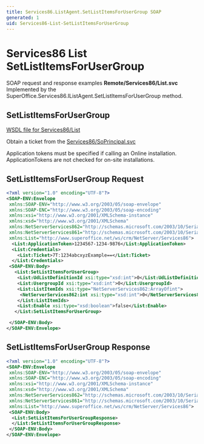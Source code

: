 ```yaml
---
title: Services86.ListAgent.SetListItemsForUserGroup SOAP
generated: 1
uid: Services86-List-SetListItemsForUserGroup
---
```


# Services86 List SetListItemsForUserGroup

SOAP request and response examples **Remote/Services86/List.svc**
Implemented by the <see cref="M:SuperOffice.Services86.IListAgent.SetListItemsForUserGroup">SuperOffice.Services86.IListAgent.SetListItemsForUserGroup</see> method.

## SetListItemsForUserGroup

[WSDL file for Services86/List](../Services86-List.md)

Obtain a ticket from the [Services86/SoPrincipal.svc](../SoPrincipal/index.md)

Application tokens must be specified if calling an Online installation. ApplicationTokens are not checked for on-site installations.

## SetListItemsForUserGroup Request

```xml
<?xml version="1.0" encoding="UTF-8"?>
<SOAP-ENV:Envelope
 xmlns:SOAP-ENV="http://www.w3.org/2003/05/soap-envelope"
 xmlns:SOAP-ENC="http://www.w3.org/2003/05/soap-encoding"
 xmlns:xsi="http://www.w3.org/2001/XMLSchema-instance"
 xmlns:xsd="http://www.w3.org/2001/XMLSchema"
 xmlns:NetServerServices862="http://schemas.microsoft.com/2003/10/Serialization/Arrays"
 xmlns:NetServerServices861="http://schemas.microsoft.com/2003/10/Serialization/"
 xmlns:List="http://www.superoffice.net/ws/crm/NetServer/Services86">
  <List:ApplicationToken>1234567-1234-9876</List:ApplicationToken>
  <List:Credentials>
    <List:Ticket>7T:1234abcxyzExample==</List:Ticket>
  </List:Credentials>
 <SOAP-ENV:Body>
   <List:SetListItemsForUserGroup>
    <List:UdListDefinitionId xsi:type="xsd:int">0</List:UdListDefinitionId>
    <List:UsergroupId xsi:type="xsd:int">0</List:UsergroupId>
    <List:ListItemIds xsi:type="NetServerServices862:ArrayOfint">
     <NetServerServices862:int xsi:type="xsd:int">0</NetServerServices862:int>
    </List:ListItemIds>
    <List:Enable xsi:type="xsd:boolean">false</List:Enable>
   </List:SetListItemsForUserGroup>

 </SOAP-ENV:Body>
</SOAP-ENV:Envelope>

```

## SetListItemsForUserGroup Response

```xml
<?xml version="1.0" encoding="UTF-8"?>
<SOAP-ENV:Envelope
 xmlns:SOAP-ENV="http://www.w3.org/2003/05/soap-envelope"
 xmlns:SOAP-ENC="http://www.w3.org/2003/05/soap-encoding"
 xmlns:xsi="http://www.w3.org/2001/XMLSchema-instance"
 xmlns:xsd="http://www.w3.org/2001/XMLSchema"
 xmlns:NetServerServices862="http://schemas.microsoft.com/2003/10/Serialization/Arrays"
 xmlns:NetServerServices861="http://schemas.microsoft.com/2003/10/Serialization/"
 xmlns:List="http://www.superoffice.net/ws/crm/NetServer/Services86">
 <SOAP-ENV:Body>
  <List:SetListItemsForUserGroupResponse>
  </List:SetListItemsForUserGroupResponse>
 </SOAP-ENV:Body>
</SOAP-ENV:Envelope>

```
